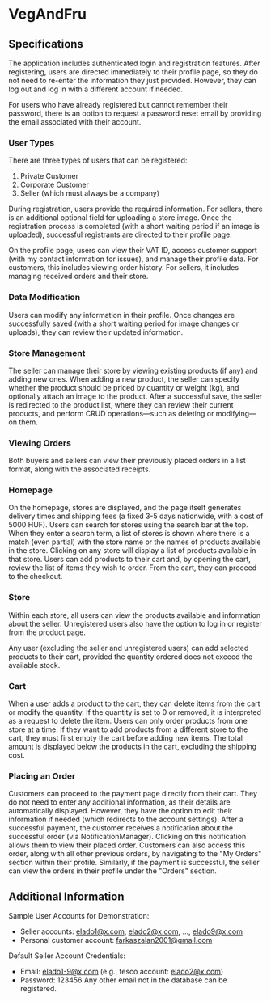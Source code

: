 # VegAndFru

## Specifications
The application includes authenticated login and registration features. After registering, users are directed immediately to their profile page, so they do not need to re-enter the information they just provided. However, they can log out and log in with a different account if needed.

For users who have already registered but cannot remember their password, there is an option to request a password reset email by providing the email associated with their account.

### User Types
There are three types of users that can be registered:

 1. Private Customer
 2. Corporate Customer
 3. Seller (which must always be a company)
    
During registration, users provide the required information. For sellers, there is an additional optional field for uploading a store image. Once the registration process is completed (with a short waiting period if an image is uploaded), successful registrants are directed to their profile page.

On the profile page, users can view their VAT ID, access customer support (with my contact information for issues), and manage their profile data. For customers, this includes viewing order history. For sellers, it includes managing received orders and their store.

### Data Modification
Users can modify any information in their profile. Once changes are successfully saved (with a short waiting period for image changes or uploads), they can review their updated information.

### Store Management
The seller can manage their store by viewing existing products (if any) and adding new ones. When adding a new product, the seller can specify whether the product should be priced by quantity or weight (kg), and optionally attach an image to the product. After a successful save, the seller is redirected to the product list, where they can review their current products, and perform CRUD operations—such as deleting or modifying—on them.

### Viewing Orders
Both buyers and sellers can view their previously placed orders in a list format, along with the associated receipts.

### Homepage
On the homepage, stores are displayed, and the page itself generates delivery times and shipping fees (a fixed 3-5 days nationwide, with a cost of 5000 HUF).
Users can search for stores using the search bar at the top. When they enter a search term, a list of stores is shown where there is a match (even partial) with the store name or the names of products available in the store.
Clicking on any store will display a list of products available in that store. Users can add products to their cart and, by opening the cart, review the list of items they wish to order. From the cart, they can proceed to the checkout.

### Store
Within each store, all users can view the products available and information about the seller. Unregistered users also have the option to log in or register from the product page.

Any user (excluding the seller and unregistered users) can add selected products to their cart, provided the quantity ordered does not exceed the available stock.

### Cart
When a user adds a product to the cart, they can delete items from the cart or modify the quantity. If the quantity is set to 0 or removed, it is interpreted as a request to delete the item.
Users can only order products from one store at a time. If they want to add products from a different store to the cart, they must first empty the cart before adding new items.
The total amount is displayed below the products in the cart, excluding the shipping cost.

### Placing an Order
Customers can proceed to the payment page directly from their cart. They do not need to enter any additional information, as their details are automatically displayed. However, they have the option to edit their information if needed (which redirects to the account settings).
After a successful payment, the customer receives a notification about the successful order (via NotificationManager). Clicking on this notification allows them to view their placed order. Customers can also access this order, along with all other previous orders, by navigating to the "My Orders" section within their profile.
Similarly, if the payment is successful, the seller can view the orders in their profile under the "Orders" section.

## Additional Information

Sample User Accounts for Demonstration:
 - Seller accounts: elado1@x.com, elado2@x.com, ..., elado9@x.com
 - Personal customer account: farkaszalan2001@gmail.com

Default Seller Account Credentials:
 - Email: elado1-9@x.com (e.g., tesco account: elado2@x.com)
 - Password: 123456
Any other email not in the database can be registered.
